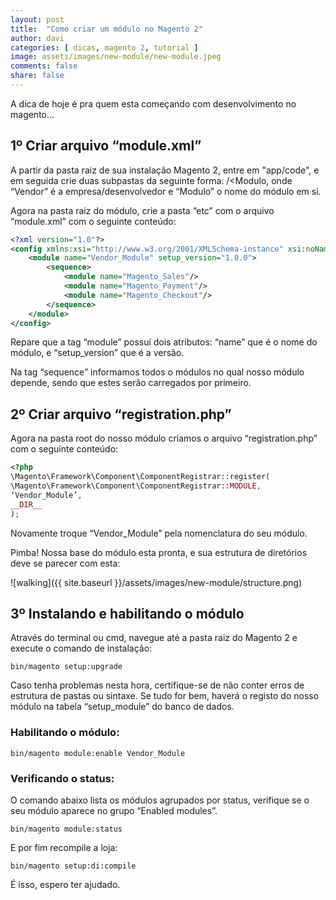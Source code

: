 ```yaml
---
layout: post
title:  "Como criar um módulo no Magento 2"
author: davi
categories: [ dicas, magento 2, tutorial ]
image: assets/images/new-module/new-module.jpeg
comments: false
share: false
---
```

A dica de hoje é pra quem esta começando com desenvolvimento no magento... 
## 1º Criar arquivo “module.xml”
A partir da pasta raiz de sua instalação Magento 2, entre em "app/code", e em seguida crie duas subpastas da seguinte forma: <Vendor>/<Modulo, onde “Vendor” é a empresa/desenvolvedor e “Modulo” o nome do módulo em si.

Agora na pasta raiz do módulo, crie a pasta “etc” com o arquivo “module.xml” com o seguinte conteúdo:


```xml
<?xml version="1.0"?>
<config xmlns:xsi="http://www.w3.org/2001/XMLSchema-instance" xsi:noNamespaceSchemaLocation="../../../../../lib/internal/Magento/Framework/Module/etc/module.xsd">
    <module name="Vendor_Module" setup_version="1.0.0">
        <sequence>
            <module name="Magento_Sales"/>
            <module name="Magento_Payment"/>
            <module name="Magento_Checkout"/>
        </sequence>
    </module>
</config>
```

Repare que a tag “module” possuí dois atributos: “name” que é o nome do módulo, e “setup_version” que é a versão.

Na tag “sequence” informamos todos o módulos no qual nosso módulo depende, sendo que estes serão carregados por primeiro.

## 2º Criar arquivo “registration.php”

Agora na pasta root do nosso módulo criamos o arquivo “registration.php” com o seguinte conteúdo:

```php
<?php
\Magento\Framework\Component\ComponentRegistrar::register(
\Magento\Framework\Component\ComponentRegistrar::MODULE,
‘Vendor_Module’,
__DIR__
);
```

Novamente troque “Vendor_Module” pela nomenclatura do seu módulo.

Pimba! Nossa base do módulo esta pronta, e sua estrutura de diretórios deve se parecer com esta:

![walking]({{ site.baseurl }}/assets/images/new-module/structure.png)

## 3º Instalando e habilitando o módulo

Através do terminal ou cmd, navegue até a pasta raiz do Magento 2 e execute o comando de instalação:

```shell
bin/magento setup:upgrade
```

Caso tenha problemas nesta hora, certifique-se de não conter erros de estrutura de pastas ou sintaxe.
Se tudo for bem, haverá o registo do nosso módulo na tabela “setup_module” do banco de dados.

### Habilitando o módulo:
```shell
bin/magento module:enable Vendor_Module
```

### Verificando o status:
O comando abaixo lista os módulos agrupados por status, verifique se o seu módulo aparece no grupo “Enabled modules”.
```shell
bin/magento module:status
```

E por fim recompile a loja:
```shell
bin/magento setup:di:compile
```
É isso, espero ter ajudado.